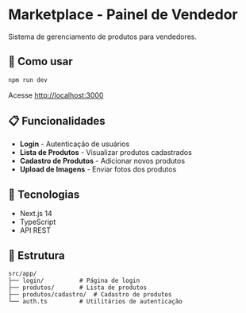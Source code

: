 # Marketplace - Painel de Vendedor

Sistema de gerenciamento de produtos para vendedores.

## 🚀 Como usar

```bash
npm run dev
```

Acesse [http://localhost:3000](http://localhost:3000)

## 📋 Funcionalidades

- **Login** - Autenticação de usuários
- **Lista de Produtos** - Visualizar produtos cadastrados
- **Cadastro de Produtos** - Adicionar novos produtos
- **Upload de Imagens** - Enviar fotos dos produtos

## 🔧 Tecnologias

- Next.js 14
- TypeScript
- API REST

## 📁 Estrutura

```
src/app/
├── login/          # Página de login
├── produtos/       # Lista de produtos
├── produtos/cadastro/  # Cadastro de produtos
└── auth.ts         # Utilitários de autenticação
```
